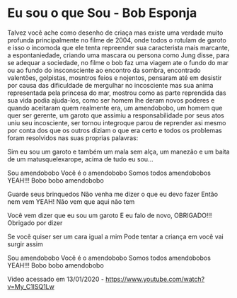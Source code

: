 # Eu sou o que Sou - Bob Esponja

Talvez você ache como desenho de criaça mas existe uma verdade muito profunda principalmente no filme de 2004, onde todos o rotulam de garoto e isso o incomoda que ele tenta repreender sua caracterista mais marcante, a espontaniedade, criando uma mascara ou persona como Jung disse, para se adequar a sociedade, no filme o bob faz uma viagem ate o fundo do mar ou ao fundo do insconsciente ao encontro da sombra, encontrado valentões, golpistas, mosntros feios e nojentos, pensaram até em desistir por causa das dificuldade de mergulhar no incosciente mas sua anima representada pela princesa do mar, mostrou como as parte reprendida das sua vida podia ajuda-los, como ser homem lhe deram novos poderes e quando aceitaram quem realmente era, um amendobobo, um homem que quer ser gerente, um garoto que assimiu a responsabilidade por seus atos uniu seu incosciente, ser tornou integroque parou de reprender asi mesmo por conta dos que os outros diziam o que era certo e todos os problemas foram resolvidos nas suas proprias palavras: 

Sim eu sou um garoto e também um mala sem alça, um manezão e um baita de um matusquelexarope, acima de tudo eu sou...

Sou amendobobo
Você é o amendobobo
Somos todos amendobobos YEAH!!!
Bobo bobo amendobobo

Guarde seus brinquedos
Não venha me dizer o que eu devo fazer
Então nem vem YEAH!
Não vem que aqui não tem

Você vem dizer que eu sou um garoto
E eu falo de novo, OBRIGADO!!!
Obrigado por dizer

Se você quiser ser um cara igual a mim
Pode tentar a criança em você vai surgir assim

Sou amendobobo
Você é o amendobobo
Somos todos amendobobos YEAH!!!
Bobo bobo amendobobo

Video acessado em 13/01/2020 - https://www.youtube.com/watch?v=My_C1lSQ1Lw
